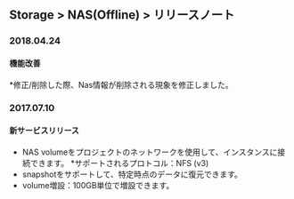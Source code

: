 ﻿## Storage > NAS(Offline) > リリースノート

### 2018.04.24

#### 機能改善

*修正/削除した際、Nas情報が削除される現象を修正しました。

### 2017.07.10

#### 新サービスリリース

* NAS volumeをプロジェクトのネットワークを使用して、インスタンスに接続できます。
*サポートされるプロトコル：NFS (v3)
* snapshotをサポートして、特定時点のデータに復元できます。
* volume増設：100GB単位で増設できます。
